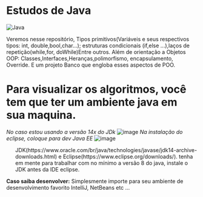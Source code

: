 
# Estudos de Java 


![Java](https://user-images.githubusercontent.com/31409846/111908952-f568ff00-8a39-11eb-87d8-418fa9ca5f99.png)

Veremos nesse repositório, Tipos primitivos(Variáveis e seus respectivos tipos: int, double,bool,char...);
estruturas condicionais (if,else ...),laços de repetição(while,for, doWhile)Entre outros.
Além de orientação a Objetos OOP: Classes,Interfaces,Heranças,polimorfismo, encapsulamento, Override.
E um projeto Banco que engloba esses aspectos de POO.

# Para visualizar os algoritmos, você tem que ter um ambiente java em sua maquina.
<i>No caso estou usando a versão 14x do JDk</i>
 ![image](https://user-images.githubusercontent.com/31409846/113209059-f0315e80-9248-11eb-9dd0-de1fa75837da.png)
 <i> Na instalação do eclipse, coloque para dev Java EE</i>
![image](https://user-images.githubusercontent.com/31409846/113208789-9761c600-9248-11eb-8c3f-4271bd8d53c3.png)


<ul>JDK(https://www.oracle.com/br/java/technologies/javase/jdk14-archive-downloads.html) e
Eclipse(https://www.eclipse.org/downloads/). tenha em mente para trabalhar com no mínimo a versão 8 do java, instale o JDK antes da IDE eclipse.</ul>



<b>Caso saiba desenvolver:</b>
Simplesmente importe para seu ambiente de desenvolvimento favorito IntelliJ, NetBeans etc ... 
